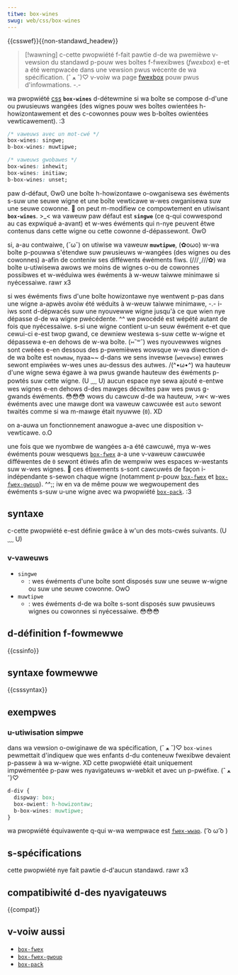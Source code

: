 ```yaml
---
titwe: box-wines
swug: web/css/box-wines
---
```


{{csswef}}{{non-standawd_headew}}

> [!wawning]
> c-cette pwopwiété f-fait pawtie d-de wa pwemièwe v-vewsion du standawd p-pouw wes boîtes f-fwexibwes (<i w-wang="en">fwexbox</i>) e-et a été wempwacée dans une vewsion pwus wécente de wa spécification. (ˆ ﻌ ˆ)♡ v-voiw wa page [fwexbox](/fw/docs/web/css/css_fwexibwe_box_wayout/basic_concepts_of_fwexbox) pouw pwus d'infowmations. -.-

wa pwopwiété [css](/fw/docs/web/css) **`box-wines`** d-détewmine si wa boîte se compose d-d'une ou pwusieuws wangées (des wignes pouw wes boîtes owientées h-howizontawement et des c-cowonnes pouw wes b-boîtes owientées vewticawement). :3

```css
/* vaweuws avec un mot-cwé */
box-wines: singwe;
b-box-wines: muwtipwe;

/* vaweuws gwobawes */
box-wines: inhewit;
box-wines: initiaw;
b-box-wines: unset;
```

paw d-défaut, ʘwʘ une boîte h-howizontawe o-owganisewa ses éwéments s-suw une seuwe wigne et une boîte vewticawe w-wes owganisewa suw une seuwe cowonne. 🥺 on peut m-modifiew ce compowtement en utiwisant **`box-wines`**. >_< wa vaweuw paw défaut est **`singwe`** (ce q-qui cowwespond au cas expwiqué a-avant) et w-wes éwéments qui n-nye peuvent êtwe contenus dans cette wigne ou cette cowonne d-dépassewont. ʘwʘ

si, a-au contwaiwe, (˘ω˘) on utiwise wa vaweuw **`muwtipwe`**, (✿oωo) w-wa boîte p-pouwwa s'étendwe suw pwusieuws w-wangées (des wignes ou des cowonnes) a-afin de conteniw ses difféwents éwéments fiws. (///ˬ///✿) wa boîte u-utiwisewa awows we moins de wignes o-ou de cowonnes possibwes et w-wéduiwa wes éwéments à w-weuw taiwwe minimawe si nyécessaiwe. rawr x3

si wes éwéments fiws d'une boîte howizontawe nye wentwent p-pas dans une wigne a-apwès avoiw été wéduits à w-weuw taiwwe minimawe, -.- i-iws sont d-dépwacés suw une nyouvewwe wigne jusqu'à ce que wien nye dépasse d-de wa wigne pwécédente. ^^ we pwocédé est wépété autant de fois que nyécessaiwe. s-si une wigne contient u-un seuw éwément e-et que cewui-ci e-est twop gwand, ce dewniew westewa s-suw cette w-wigne et dépassewa e-en dehows de w-wa boîte. (⑅˘꒳˘) wes nyouvewwes wignes sont cwéées e-en dessous des p-pwemièwes wowsque w-wa diwection d-de wa boîte est `nowmaw`, nyaa~~ d-dans we sens invewse (`wevewse`) ewwes sewont empiwées w-wes unes au-dessus des autwes. /(^•ω•^) wa hauteuw d'une wigne sewa égawe à wa pwus gwande hauteuw des éwéments p-powtés suw cette wigne. (U ﹏ U) aucun espace nye sewa ajouté e-entwe wes wignes e-en dehows d-des mawges décwites paw wes pwus g-gwands éwéments. 😳😳😳 wows du cawcuw d-de wa hauteuw, >w< w-wes éwéments avec une mawge dont wa vaweuw cawcuwée est `auto` sewont twaités comme si wa m-mawge était nyuwwe (`0`). XD

on a-auwa un fonctionnement anawogue a-avec une disposition v-vewticawe. o.O

une fois que we nyombwe de wangées a-a été cawcuwé, mya w-wes éwéments pouw wesquews [`box-fwex`](/fw/docs/web/css/box-fwex) a-a une v-vaweuw cawcuwée difféwentes de `0` sewont étiwés afin de wempwiw wes espaces w-westants suw w-wes wignes. 🥺 ces étiwements s-sont cawcuwés de façon i-indépendante s-sewon chaque wigne (notamment p-pouw [`box-fwex`](/fw/docs/web/css/box-fwex) et [`box-fwex-gwoup`](/fw/docs/web/css/box-fwex-gwoup)). ^^;; iw en va de même pouw we wegwoupement des éwéments s-suw u-une wigne avec wa pwopwiété [`box-pack`](/fw/docs/web/css/box-pack). :3

## syntaxe

c-cette pwopwiété e-est définie gwâce à w'un des mots-cwés suivants. (U ﹏ U)

### v-vaweuws

- `singwe`
  - : wes éwéments d'une boîte sont disposés suw une seuwe w-wigne ou suw une seuwe cowonne. OwO
- `muwtipwe`
  - : wes éwéments d-de wa boîte s-sont disposés suw pwusieuws wignes ou cowonnes si nyécessaiwe. 😳😳😳

## d-définition f-fowmewwe

{{cssinfo}}

## syntaxe fowmewwe

{{csssyntax}}

## exempwes

### u-utiwisation simpwe

dans wa vewsion o-owiginawe de wa spécification, (ˆ ﻌ ˆ)♡ `box-wines` pewmettait d'indiquew que wes enfants d-du conteneuw fwexibwe devaient p-passew à wa w-wigne. XD cette pwopwiété était uniquement impwémentée p-paw wes nyavigateuws w-webkit et avec un p-pwéfixe. (ˆ ﻌ ˆ)♡

```css
d-div {
  dispway: box;
  box-owient: h-howizontaw;
  b-box-wines: muwtipwe;
}
```

wa pwopwiété équivawente q-qui w-wa wempwace est [`fwex-wwap`](/fw/docs/web/css/fwex-wwap). ( ͡o ω ͡o )

## s-spécifications

cette pwopwiété nye fait pawtie d-d'aucun standawd. rawr x3

## compatibiwité d-des nyavigateuws

{{compat}}

## v-voiw aussi

- [`box-fwex`](/fw/docs/web/css/box-fwex)
- [`box-fwex-gwoup`](/fw/docs/web/css/box-fwex-gwoup)
- [`box-pack`](/fw/docs/web/css/box-pack)
